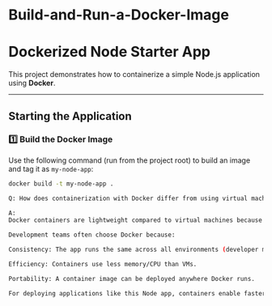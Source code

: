 # Build-and-Run-a-Docker-Image

# Dockerized Node Starter App

This project demonstrates how to containerize a simple Node.js application using **Docker**.

---

## Starting the Application

### 1️⃣ Build the Docker Image
Use the following command (run from the project root) to build an image and tag it as `my-node-app`:

```bash
docker build -t my-node-app .

Q: How does containerization with Docker differ from using virtual machines, and why might a development team choose Docker containers over VMs for deploying applications like the one you just containerized?

A:
Docker containers are lightweight compared to virtual machines because they share the host OS kernel instead of requiring a full OS for each instance. This makes them start faster, use fewer resources, and scale more easily.

Development teams often choose Docker because:

Consistency: The app runs the same across all environments (developer machine, staging, production).

Efficiency: Containers use less memory/CPU than VMs.

Portability: A container image can be deployed anywhere Docker runs.

For deploying applications like this Node app, containers enable faster deployment, simpler scaling, and more reliable collaboration across teams.
